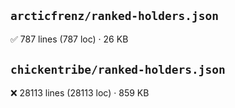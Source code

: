 ## `arcticfrenz/ranked-holders.json`

✅ 787 lines (787 loc) · 26 KB


## `chickentribe/ranked-holders.json`

❌ 28113 lines (28113 loc) · 859 KB
